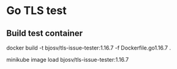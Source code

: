 # Go TLS test

## Build test container
docker build -t bjosv/tls-issue-tester:1.16.7 -f Dockerfile.go1.16.7 .

minikube image load bjosv/tls-issue-tester:1.16.7
